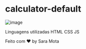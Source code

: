 # calculator-default

![image](https://github.com/sararoseanemota/calculator-default/assets/80297582/7939e121-57a2-4af5-8908-134a2bfe2145)

Linguagens utilizadas
HTML 
CSS
JS

Feito com ♥ by Sara Mota
